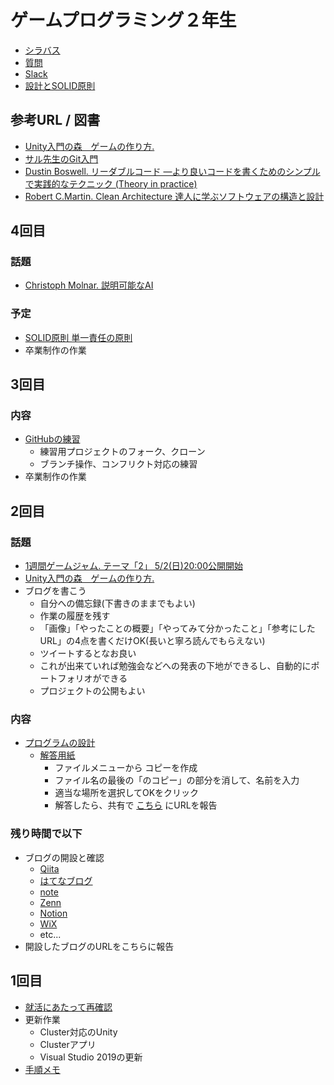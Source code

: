# ゲームプログラミング２年生

- [シラバス](https://drive.google.com/file/d/1NsA7-Um06nKoadGmu7eYQc5feMkQuw6M/)
- [質問](https://meet.google.com/wzp-yrcx-drx)
- [Slack](https://datgm20.slack.com/)
- [設計とSOLID原則](https://github.com/datgm20/gp2/wiki/%E8%A8%AD%E8%A8%88%E3%81%A8SOLID%E5%8E%9F%E5%89%87)

## 参考URL / 図書
- [Unity入門の森　ゲームの作り方.](https://3dunity.org/game-create-lesson/)
- [サル先生のGit入門](https://backlog.com/ja/git-tutorial/)
- [Dustin Boswell. リーダブルコード ―より良いコードを書くためのシンプルで実践的なテクニック (Theory in practice)](https://www.amazon.co.jp/dp/4873115655/ref=cm_sw_r_tw_dp_H1D6XS3GJ1FVYJ4WMJES)
- [Robert C.Martin. Clean Architecture 達人に学ぶソフトウェアの構造と設計](https://www.amazon.co.jp/dp/4048930656/ref=cm_sw_r_tw_dp_0X2WF11K1XDVR9KNJFDW)

## 4回目
### 話題
- [Christoph Molnar. 説明可能なAI](https://hacarus.github.io/interpretable-ml-book-ja/)

### 予定
- [SOLID原則 単一責任の原則](https://docs.google.com/document/d/15hpRSCA1QDWv8MH1vOZTJ8qrnPVq39NCfzAvmKHm9FA/edit)
- 卒業制作の作業

## 3回目

### 内容
- [GitHubの練習](https://github.com/tanakaedu/GP2Sandbox)
  - 練習用プロジェクトのフォーク、クローン
  - ブランチ操作、コンフリクト対応の練習
- 卒業制作の作業


## 2回目
### 話題
- [1週間ゲームジャム. テーマ「2」 5/2(日)20:00公開開始](https://unityroom.com/unity1weeks)
- [Unity入門の森　ゲームの作り方.](https://3dunity.org/game-create-lesson/)
- ブログを書こう
  - 自分への備忘録(下書きのままでもよい)
  - 作業の履歴を残す
  - 「画像」「やったことの概要」「やってみて分かったこと」「参考にしたURL」の4点を書くだけOK(長いと寧ろ読んでもらえない)
  - ツイートするとなお良い
  - これが出来ていれば勉強会などへの発表の下地ができるし、自動的にポートフォリオができる
  - プロジェクトの公開もよい

### 内容
- [プログラムの設計](https://docs.google.com/document/d/1WHlNEKhg_iqpEReh0ym9lpMSjmhjrhWGxXcyJ9T6EpY/)
  - [解答用紙](https://docs.google.com/document/d/1KtAJXcpRg9kBEL85AGlQVUQpITOR-fTOxw_Ip_3I2xI/)
    - ファイルメニューから コピーを作成
    - ファイル名の最後の「のコピー」の部分を消して、名前を入力
    - 適当な場所を選択してOKをクリック
    - 解答したら、共有で [こちら](https://docs.google.com/forms/d/e/1FAIpQLScjHG18gaNFBzUHrMieD4EK5OfJHY7JE-VocWz-saxyAuuZyQ/viewform?usp=sf_link) にURLを報告

### 残り時間で以下
- ブログの開設と確認
  - [Qiita](https://qiita.com/)
  - [はてなブログ](https://hatenablog.com/)
  - [note](https://note.com)
  - [Zenn](https://zenn.dev/)
  - [Notion](https://www.notion.so/)
  - [WiX](https://ja.wix.com/)
  - etc...
- 開設したブログのURLをこちらに報告


## 1回目
- [就活にあたって再確認](https://docs.google.com/presentation/d/1mIIrnua1nf2yCiXA6KMkTUOylzPIxiUCeqQEdtHdPhc/)
- 更新作業
  - Cluster対応のUnity
  - Clusterアプリ
  - Visual Studio 2019の更新
- [手順メモ](https://docs.google.com/document/d/1tTdcbj_lzgi1qZUuM1xQXRZ-VNU90eJbh-EF021Xai0/)

